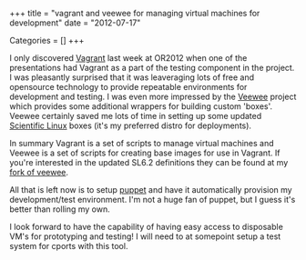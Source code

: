 +++
title = "vagrant and veewee for managing virtual machines for development"
date = "2012-07-17"


Categories = []
+++

I only discovered [Vagrant](https://github.com/mitchellh/vagrant) last
week at OR2012 when one of the presentations had Vagrant as a part of
the testing component in the project. I was pleasantly surprised that
it was leaveraging lots of free and opensource technology to provide
repeatable environments for development and testing. I was even more
impressed by the [Veewee](https://github.com/jedi4ever/veewee) project
which provides some additional wrappers for building custom
'boxes'. Veewee certainly saved me lots of time in setting up some
updated [Scientific Linux](http://www.scientificlinux.org/) boxes
(it's my preferred distro for deployments).

In summary Vagrant is a set of scripts to manage virtual machines and
Veewee is a set of scripts for creating base images for use in
Vagrant. If you're interested in the updated SL6.2 definitions they
can be found at my
[fork of veewee](https://github.com/jcftang/veewee/tree/scientificlinux-6.2).

All that is left now is to setup [puppet](http://puppetlabs.com/) and
have it automatically provision my development/test environment. I'm
not a huge fan of puppet, but I guess it's better than rolling my own.

I look forward to have the capability of having easy access to
disposable VM's for prototyping and testing! I will need to at
somepoint setup a test system for cports with this tool.
